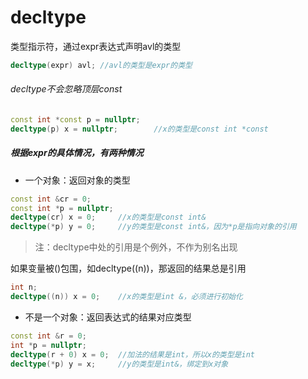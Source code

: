# decltype
类型指示符，通过expr表达式声明avl的类型
```C++
decltype(expr) avl;	//avl的类型是expr的类型
```
###### decltype不会忽略顶层const
```c++
const int *const p = nullptr;
decltype(p) x = nullptr;		//x的类型是const int *const
```
##### 根据expr的具体情况，有两种情况
- 一个对象：返回对象的类型
```C++
const int &cr = 0;
const int *p = nullptr;
decltype(cr) x = 0;		//x的类型是const int&
decltype(*p) y = 0;		//y的类型是const int&，因为*p是指向对象的引用
```
>注：decltype中处的引用是个例外，不作为别名出现

如果变量被()包围，如decltype((n))，那返回的结果总是引用

```C++
int n;
decltype((n)) x = 0;	//x的类型是int &，必须进行初始化
```

- 不是一个对象：返回表达式的结果对应类型
```c++
const int &r = 0;
int *p = nullptr;
decltype(r + 0) x = 0;	//加法的结果是int，所以x的类型是int
decltype(*p) y = x;		//y的类型是int&，绑定到x对象
```